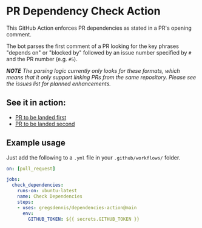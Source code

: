 # PR Dependency Check Action

This GitHub Action enforces PR dependencies as stated in a PR's opening comment.

The bot parses the first comment of a PR looking for the key phrases "depends on" or "blocked by" followed by an issue number specified by `#` and the PR number (e.g. `#5`).

***NOTE** The parsing logic currently only looks for these formats, which means that it only support linking PRs from the same repository.  Please see the issues list for planned enhancements.*

## See it in action:

- [PR to be landed first](http://github.com/gregsdennis/dependencies-action/pulls/4)
- [PR to be landed second](http://github.com/gregsdennis/dependencies-action/pulls/5)

## Example usage

Just add the following to a `.yml` file in your `.github/workflows/` folder.

```yaml
on: [pull_request]

jobs:
  check_dependencies:
    runs-on: ubuntu-latest
    name: Check Dependencies
    steps:
    - uses: gregsdennis/dependencies-action@main
      env:
        GITHUB_TOKEN: ${{ secrets.GITHUB_TOKEN }}
```